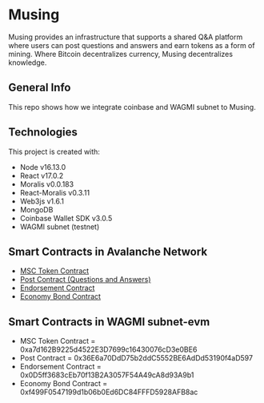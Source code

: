 # Musing
Musing provides an infrastructure that supports a shared Q&A platform where
users can post questions and answers and earn tokens as a form of mining. Where
Bitcoin decentralizes currency, Musing decentralizes knowledge.

## General Info
This repo shows how we integrate coinbase and WAGMI subnet to Musing.

## Technologies
This project is created with:
* Node v16.13.0
* React v17.0.2
* Moralis v0.0.183
* React-Moralis v0.3.11
* Web3js v1.6.1
* MongoDB
* Coinbase Wallet SDK v3.0.5
* WAGMI subnet (testnet)

## Smart Contracts in Avalanche Network
- [MSC Token Contract](https://testnet.snowtrace.io/address/0xa7d162b9225d4522e3d7699c16430076cd3e0be6)
- [Post Contract (Questions and Answers)](https://testnet.snowtrace.io/address/0x73b8e5b58527F9f0afEc628779DDC214b37F6BA7)
- [Endorsement Contract](https://testnet.snowtrace.io/address/0xe50B6e75298aD3000C6DbAB6894302C47e0298cB)
- [Economy Bond Contract](https://testnet.snowtrace.io/address/0x4922D75bC6bee37AB24e6f492B7BaceD0166F7d7)

## Smart Contracts in WAGMI subnet-evm
- MSC Token Contract = 0xa7d162B9225d4522E3D7699c16430076cD3e0BE6
- Post Contract = 0x36E6a70DdD75b2ddC5552BE6AdDd53190f4aD597
- Endorsement Contract = 0x0D5ff3683cEb70f13B2A3057F54A49cA8d93A9b1
- Economy Bond Contract = 0xf499F0547199d1b06b0Ed6DC84FFFD5928AFB8ac